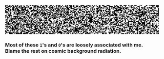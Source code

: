 ![banner](banner_kris_narrow.png)

### Most of these `1`'s and `0`'s are loosely associated with me. Blame the rest on cosmic background radiation.
